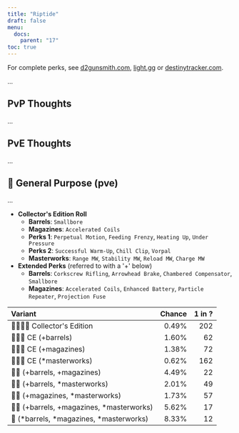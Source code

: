```yaml
---
title: "Riptide"
draft: false
menu:
  docs:
    parent: "17"
toc: true
---
```


For complete perks, see [d2gunsmith.com](https://d2gunsmith.com/w/2715240478), [light.gg](https://www.light.gg/db/items/2715240478) or [destinytracker.com](https://destinytracker.com/destiny-2/db/items/2715240478).

...

## PvP Thoughts

...

## PvE Thoughts

...

## 👾 General Purpose (pve)

...

* **Collector's Edition Roll**
  * **Barrels**: `Smallbore`
  * **Magazines**: `Accelerated Coils`
  * **Perks 1**: `Perpetual Motion`, `Feeding Frenzy`, `Heating Up`, `Under Pressure`
  * **Perks 2**: `Successful Warm-Up`, `Chill Clip`, `Vorpal`
  * **Masterworks**: `Range MW`, `Stability MW`, `Reload MW`, `Charge MW`
* **Extended Perks** (referred to with a '+' below)
  * **Barrels**: `Corkscrew Rifling`, `Arrowhead Brake`, `Chambered Compensator`, `Smallbore`
  * **Magazines**: `Accelerated Coils`, `Enhanced Battery`, `Particle Repeater`, `Projection Fuse`

| Variant | Chance | 1 in ? |
|:-|-:|-:|
| 👾👾👾🌟 Collector's Edition | 0.49% | 202 |
| 👾👾👾 CE (+barrels) | 1.60% | 62 |
| 👾👾👾 CE (+magazines) | 1.38% | 72 |
| 👾👾👾 CE (*masterworks) | 0.62% | 162 |
| 👾👾 (+barrels, +magazines) | 4.49% | 22 |
| 👾👾 (+barrels, *masterworks) | 2.01% | 49 |
| 👾👾 (+magazines, *masterworks) | 1.73% | 57 |
| 👾👾 (+barrels, +magazines, *masterworks) | 5.62% | 17 |
| 👾 (*barrels, *magazines, *masterworks) | 8.33% | 12 |
